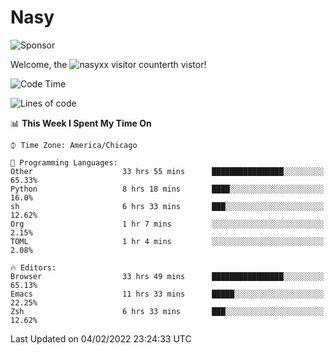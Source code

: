 # Nasy

<!--
<p align="center">
<img height="200" src="https://github-readme-stats.vercel.app/api?username=nasyxx&count_private=true&show_icons=true&theme=dracula&include_all_commits=true"/>
<img height="200" src="https://github-readme-stats.vercel.app/api/top-langs/?username=nasyxx&theme=dracula&hide=html,jupyter+notebook&count_private=true&show_icons=true"/>
</p>

  
----------------
-->

![Sponsor](https://img.shields.io/static/v1.svg?label=Sponsor&message=%E2%9D%A4&logo=GitHub&style=flat&color=pink)
 
Welcome, the ![nasyxx visitor counter](https://count.getloli.com/get/@nasyxx?theme=rule34)th vistor!
 
<!--START_SECTION:waka-->
![Code Time](http://img.shields.io/badge/Code%20Time-1%2C852%20hrs%2022%20mins-blue)

![Lines of code](https://img.shields.io/badge/From%20Hello%20World%20I%27ve%20Written-5%20Million%20lines%20of%20code-blue)

📊 **This Week I Spent My Time On** 

```text
⌚︎ Time Zone: America/Chicago

💬 Programming Languages: 
Other                    33 hrs 55 mins      ████████████████░░░░░░░░░   65.33% 
Python                   8 hrs 18 mins       ████░░░░░░░░░░░░░░░░░░░░░   16.0% 
sh                       6 hrs 33 mins       ███░░░░░░░░░░░░░░░░░░░░░░   12.62% 
Org                      1 hr 7 mins         ░░░░░░░░░░░░░░░░░░░░░░░░░   2.15% 
TOML                     1 hr 4 mins         ░░░░░░░░░░░░░░░░░░░░░░░░░   2.08%

🔥 Editors: 
Browser                  33 hrs 49 mins      ████████████████░░░░░░░░░   65.13% 
Emacs                    11 hrs 33 mins      █████░░░░░░░░░░░░░░░░░░░░   22.25% 
Zsh                      6 hrs 33 mins       ███░░░░░░░░░░░░░░░░░░░░░░   12.62%

```


 Last Updated on 04/02/2022 23:24:33 UTC
<!--END_SECTION:waka-->

<!-- ![visitors](https://visitor-badge.laobi.icu/badge?page_id=nasyxx.nasyxx) -->
